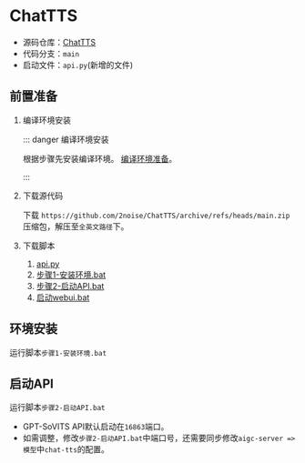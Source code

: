 # ChatTTS

- 源码仓库：[ChatTTS](https://github.com/2noise/ChatTTS)
- 代码分支：`main`
- 启动文件：`api.py`(新增的文件)

## 前置准备

1. 编译环境安装

   ::: danger 编译环境安装

   根据步骤先安装编译环境。 [编译环境准备](./prepare)。

   :::

2. 下载源代码

   下载 `https://github.com/2noise/ChatTTS/archive/refs/heads/main.zip` 压缩包，解压至`全英文路径`下。

3. 下载脚本

    1. [api.py](IMAGE_BASE_URL/files/chat-tts/api.py)
    2. [步骤1-安装环境.bat](IMAGE_BASE_URL/files/chat-tts/步骤1-安装环境.bat)
    3. [步骤2-启动API.bat](IMAGE_BASE_URL/files/chat-tts/步骤2-启动API.bat)
    4. [启动webui.bat](IMAGE_BASE_URL/files/chat-tts/启动webui.bat)

## 环境安装

运行脚本`步骤1-安装环境.bat`

## 启动API

运行脚本`步骤2-启动API.bat`

- GPT-SoVITS API默认启动在`16863`端口。
- 如需调整，修改`步骤2-启动API.bat`中端口号，还需要同步修改`aigc-server => 模型`中`chat-tts`的配置。